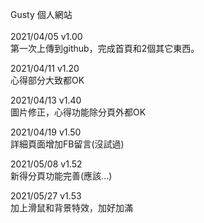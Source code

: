 Gusty 個人網站<br /><br />
2021/04/05 v1.00 <br />
第一次上傳到github，完成首頁和2個其它東西。

2021/04/11 v1.20 <br />
心得部分大致都OK

2021/04/13 v1.40 <br />
圖片修正，心得功能除分頁外都OK

2021/04/19 v1.50 <br />
詳細頁面增加FB留言(沒試過)

2021/05/08 v1.52 <br />
新得分頁功能完善(應該...)

2021/05/27 v1.53 <br />
加上滑鼠和背景特效，加好加滿
